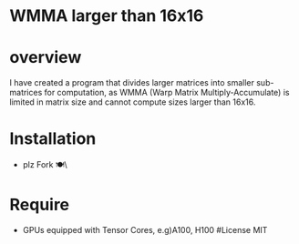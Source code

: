 # WMMA larger than 16x16
# overview
I have created a program that divides larger matrices into smaller sub-matrices for computation, as WMMA (Warp Matrix Multiply-Accumulate) is limited in matrix size and cannot compute sizes larger than 16x16.
# Installation
- plz Fork 🍽️\

# Require
- GPUs equipped with Tensor Cores, e.g)A100, H100
#License
MIT

